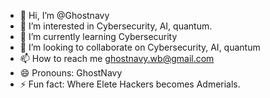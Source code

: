 - 👋 Hi, I’m @Ghostnavy
- 👀 I’m interested in Cybersecurity, AI, quantum.
- 🌱 I’m currently learning Cybersecurity
- 💞️ I’m looking to collaborate on Cybersecurity, AI, quantum
- 📫 How to reach me ghostnavy.wb@gmail.com
- 😄 Pronouns: GhostNavy
- ⚡ Fun fact: Where Elete Hackers becomes Admerials.

<!---
Ghostnavy/Ghostnavy is a ✨ special ✨ repository because its `README.md` (this file) appears on your GitHub profile.
You can click the Preview link to take a look at your changes.
--->
